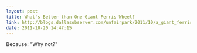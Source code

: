 ```yaml
---
layout: post
title: What's Better than One Giant Ferris Wheel?
link: http://blogs.dallasobserver.com/unfairpark/2011/10/a_giant_ferris_wheel_next_to_j.php
date: 2011-10-20 14:47:15
---
```


Because: "Why not?"
